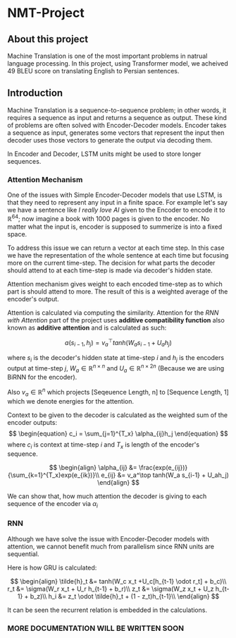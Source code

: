# NMT-Project
## About this project
Machine Translation is one of the most important problems in natrual language processing. In this project, using Transformer model, we acheived 49 BLEU score on translating English to Persian sentences.

## Introduction
Machine Translation is a sequence-to-sequence problem; in other words, it requires a sequence as input and returns a sequence as output. These kind of problems are often solved with Encoder-Decoder models. Encoder takes a sequence as input, generates some vectors that represent the input then decoder uses those vectors to generate the output via decoding them.

In Encoder and Decoder, LSTM units might be used to store longer sequences.

### Attention Mechanism
One of the issues with Simple Encoder-Decoder models that use LSTM, is that they need to represent any input in a finite space. For example let's say we have a sentence like *I really love AI* given to the Encoder to encode it to $\mathbb{R}^{64}$; now imagine a book with 1000 pages is given to the encoder. No matter what the input is, encoder is supposed to summerize is into a fixed space.

To address this issue we can return a vector at each time step. In this case we have the representation of the whole sentence at each time but focusing more on the current time-step. The decision for what parts the decoder should attend to at each time-step is made via decoder's hidden state.

Attention mechanism gives weight to each encoded time-step as to which part is should attend to more. The result of this is a weighted average of the encoder's output.

Attention is calculated via computing the similarity. Attention for the *RNN with Attention* part of the project uses **additive compatibility function** also known as **additive attention** and is calculated as such:

$$
\begin{equation}
    a(s_{i-1}, h_j) = v_a^\top tanh(W_a s_{i-1} + U_ah_j)
\end{equation}
$$

where $s_i$ is the decoder's hidden state at time-step $i$ and $h_j$ is the encoders output at time-step $j$, $W_a \in \mathbb{R}^{n \times n}$ and $U_a \in \mathbb{R}^{n\times 2n}$ (Because we are using BiRNN for the encoder).

Also $v_a \in \mathbb{R}^n$ which projects [Seqeuence Length, n] to [Sequence Length, 1] which we denote energies for the attention.

Context to be given to the decoder is calculated as the weighted sum of the encoder outputs:
$$
\begin{equation}
    c_i = \sum_{j=1}^{T_x} \alpha_{ij}h_j
\end{equation}
$$
where $c_i$ is context at time-step $i$ and $T_x$ is length of the encoder's sequence.

$$
\begin{align}
    \alpha_{ij} &= \frac{exp(e_{ij})}{\sum_{k=1}^{T_x}exp(e_{ik})}\\
    e_{ij} &= v_a^\top tanh(W_a s_{i-1} + U_ah_j)
\end{align}
$$

We can show that, how much attention the decoder is giving to each sequence of the encoder via $\alpha_i$

### RNN
Although we have solve the issue with Encoder-Decoder models with attention, we cannot benefit much from parallelism since RNN units are sequential.

Here is how GRU is calculated:

$$
\begin{align}
    \tilde{h}_t &= tanh(W_c x_t +U_c[h_{t-1} \odot r_t] + b_c)\\
    r_t &= \sigma(W_r x_t + U_r h_{t-1} + b_r)\\
    z_t &= \sigma(W_z x_t + U_z h_{t-1} + b_z)\\
    h_i &= z_t \odot \tilde{h}_t + (1 - z_t)h_{t-1}\\
\end{align}
$$

It can be seen the recurrent relation is embedded in the calculations.


### MORE DOCUMENTATION WILL BE WRITTEN SOON